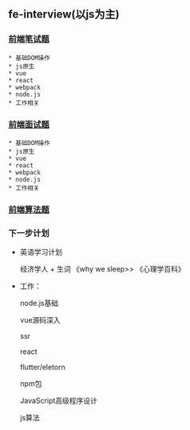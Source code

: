 ## fe-interview(以js为主)

### [前端笔试题]()

    * 基础DOM操作 
    * js原生
    * vue
    * react
    * webpack
    * node.js
    * 工作相关

### [前端面试题]()

    * 基础DOM操作 
    * js原生
    * vue
    * react
    * webpack
    * node.js
    * 工作相关

### [前端算法题]()

### 下一步计划

- 英语学习计划
    
    经济学人 + 生词
    《why we sleep>>
    《心理学百科》

- 工作： 

    node.js基础

    vue源码深入

    ssr

    react

    flutter/eletorn

    npm包

    JavaScript高级程序设计
    
    js算法

